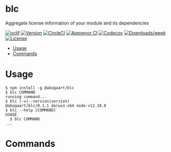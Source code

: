blc
===

Aggregate license information of your module and its dependencies

[![oclif](https://img.shields.io/badge/cli-oclif-brightgreen.svg)](https://oclif.io)
[![Version](https://img.shields.io/npm/v/blc.svg)](https://npmjs.org/package/blc)
[![CircleCI](https://circleci.com/gh/abogaart/blc/tree/master.svg?style=shield)](https://circleci.com/gh/abogaart/blc/tree/master)
[![Appveyor CI](https://ci.appveyor.com/api/projects/status/github/abogaart/blc?branch=master&svg=true)](https://ci.appveyor.com/project/abogaart/blc/branch/master)
[![Codecov](https://codecov.io/gh/abogaart/blc/branch/master/graph/badge.svg)](https://codecov.io/gh/abogaart/blc)
[![Downloads/week](https://img.shields.io/npm/dw/blc.svg)](https://npmjs.org/package/blc)
[![License](https://img.shields.io/npm/l/blc.svg)](https://github.com/abogaart/blc/blob/master/package.json)

<!-- toc -->
* [Usage](#usage)
* [Commands](#commands)
<!-- tocstop -->
# Usage
<!-- usage -->
```sh-session
$ npm install -g @abogaart/blc
$ blc COMMAND
running command...
$ blc (-v|--version|version)
@abogaart/blc/0.1.1 darwin-x64 node-v12.10.0
$ blc --help [COMMAND]
USAGE
  $ blc COMMAND
...
```
<!-- usagestop -->
# Commands
<!-- commands -->

<!-- commandsstop -->
